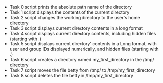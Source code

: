* Task 0 script prints the absolute path name of the directory
* Task 1 script displays the contents of the current directory
* Task 2 script changes the working directory to the user's home directory
* Task 3 script displays current directory contents in a long format
* Task 4 script displays current directory contents, including hidden files (starting with .)
* Task 5 script displays current directory' contents in a Long format, with user and group IDs displayed numerically, and hidden files (starting with .)
* Task 6 script creates a directory named my_first_directory in the /tmp/ directory
* Task 7 script moves the file betty from /tmp/ to /tmp/my_first_directory
* Task 8 script deletes the file betty in /tmp/my_first_directory
